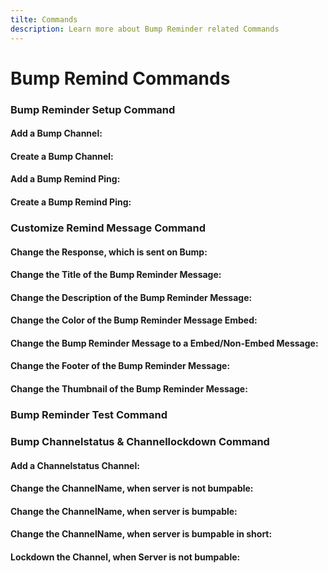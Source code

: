 ```yaml
---
tilte: Commands
description: Learn more about Bump Reminder related Commands
---
```

# Bump Remind Commands

### Bump Reminder Setup Command
#### Add a Bump Channel:
<command message = "%setup add #channel" slash = "/bump setup channel [channel]" description="Add a Bump Channel, where the Bump Remind Message will be sent." permissions="MANAGE_SERVER"/>

#### Create a Bump Channel:
<command message = "%setup create" slash = "Non Exist" description="Creates a Bump Channel, where the Bump Remind Message will be sent." permissions="MANAGE_SERVER"/>

#### Add a Bump Remind Ping:
<command message = "%setup ping @role" slash = "/bump setup ping [role]" description="Add a Bump Remind Ping, which will pinged on the Bump Remind Message." permissions="MANAGE_SERVER"/>

#### Create a Bump Remind Ping:
<command message = "%setup ping create" slash = "Non Exist" description="Creates a Bump Remind Ping, which will pinged on the Bump Remind Message." permissions="MANAGE_SERVER"/>

### Customize Remind Message Command

#### Change the Response, which is sent on Bump:
<command message = "%custom response <message>" slash = "/bump message response [message]" description="Sets the Message,which is sent on Bump" permissions="MANAGE_SERVER"/>

#### Change the Title of the Bump Reminder Message:
<command message = "%custom title <message>" slash = "/bump message title [message]" description="Sets the Title of the Embed, which is sent on the Bump Reminder Message" permissions="MANAGE_SERVER"/>

#### Change the Description of the Bump Reminder Message:
<command message = "%custom desc <message>" slash = "/bump message desc [message]" description="Sets the Description of the Embed, which is sent on the Bump Reminder Message" permissions="MANAGE_SERVER"/>

#### Change the Color of the Bump Reminder Message Embed:
<command message = "%custom color <hexcolor>" slash = "/bump message color [hexcolor]" description="Sets the Color of the Embed, which is sent on the Bump Reminder Embed Message" permissions="MANAGE_SERVER"/>

#### Change the Bump Reminder Message to a Embed/Non-Embed Message:
<command message = "%custom embed yes/no" slash = "/bump message embed [status]" description="Disables or Enables Embed Mode on the Bump Remind Message" permissions="MANAGE_SERVER"/>

#### Change the Footer of the Bump Reminder Message:
<command message = "%custom footer <message>" slash = "/bump message footer [message]" description="Sets the Footer of the Embed, which is sent on the Bump Reminder Message" permissions="MANAGE_SERVER" premium='true'/>

#### Change the Thumbnail of the Bump Reminder Message:
<command message = "%custom thumb <image-link>" slash = "/bump message thumbnail [image-link]" description="Sets the Thumbnail of the Embed, which is sent on the Bump Reminder Message" permissions="MANAGE_SERVER" premium='true'/>

### Bump Reminder Test Command
<command message = "%test" slash = "/bump test" description="Simulate a Bump Reminder Message to check your current Setup" cooldown="10" permissions="MANAGE_SERVER"/>

### Bump Channelstatus & Channellockdown Command

#### Add a Channelstatus Channel:
<command message = "%channelstatus channel #channel" slash = "/bump channelstatus channel [channel]" description="Adds a Channel, where the Bump Status will be shown" permissions="MANAGE_SERVER"/>

#### Change the ChannelName, when server is not bumpable:
<command message = "%channelstatus notbumpable <channelname>" slash = "/bump channelstatus notbumpable [channelname]" description="Sets the ChannelName, when the Server is not bumpable" permissions="MANAGE_SERVER"/>

#### Change the ChannelName, when server is bumpable:
<command message = "%channelstatus bumpable <channelname>" slash = "/bump channelstatus bumpable [channelname]" description="Sets the ChannelName, when the Server is bumpable" permissions="MANAGE_SERVER"/>

#### Change the ChannelName, when server is bumpable in short:
<command message = "%channelstatus bumpableinshort <channelname>" slash = "/bump channelstatus bumpableinshort [channelname]" description="Sets the ChannelName, when the Server is bumpableinshort" permissions="MANAGE_SERVER"/>

#### Lockdown the Channel, when Server is not bumpable:
<command message = "%channelstatus lock enable/disable" slash = "/bump channelstatus lockdown [status]" description="Enables/Disables Channel Lockdown, when server is not Bumpable" permissions="MANAGE_SERVER"/>


